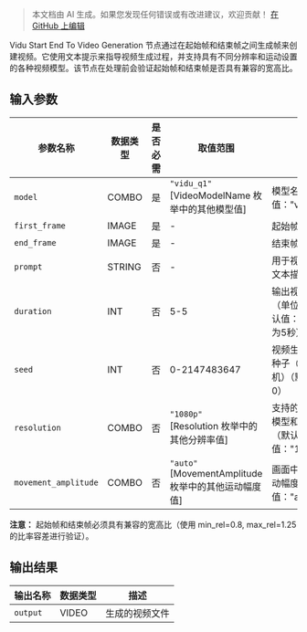 > 本文档由 AI 生成。如果您发现任何错误或有改进建议，欢迎贡献！ [在 GitHub 上编辑](https://github.com/Comfy-Org/embedded-docs/blob/main/comfyui_embedded_docs/docs/ViduStartEndToVideoNode/zh.md)

Vidu Start End To Video Generation 节点通过在起始帧和结束帧之间生成帧来创建视频。它使用文本提示来指导视频生成过程，并支持具有不同分辨率和运动设置的各种视频模型。该节点在处理前会验证起始帧和结束帧是否具有兼容的宽高比。

## 输入参数

| 参数名称 | 数据类型 | 是否必需 | 取值范围 | 描述 |
|-----------|-----------|----------|-------|-------------|
| `model` | COMBO | 是 | `"vidu_q1"`<br>[VideoModelName 枚举中的其他模型值] | 模型名称（默认值："vidu_q1"） |
| `first_frame` | IMAGE | 是 | - | 起始帧 |
| `end_frame` | IMAGE | 是 | - | 结束帧 |
| `prompt` | STRING | 否 | - | 用于视频生成的文本描述 |
| `duration` | INT | 否 | 5-5 | 输出视频的时长（单位：秒）（默认值：5，固定为5秒） |
| `seed` | INT | 否 | 0-2147483647 | 视频生成的随机种子（0表示随机）（默认值：0） |
| `resolution` | COMBO | 否 | `"1080p"`<br>[Resolution 枚举中的其他分辨率值] | 支持的值可能因模型和时长而异（默认值："1080p"） |
| `movement_amplitude` | COMBO | 否 | `"auto"`<br>[MovementAmplitude 枚举中的其他运动幅度值] | 画面中物体的运动幅度（默认值："auto"） |

**注意：** 起始帧和结束帧必须具有兼容的宽高比（使用 min_rel=0.8, max_rel=1.25 的比率容差进行验证）。

## 输出结果

| 输出名称 | 数据类型 | 描述 |
|-------------|-----------|-------------|
| `output` | VIDEO | 生成的视频文件 |
